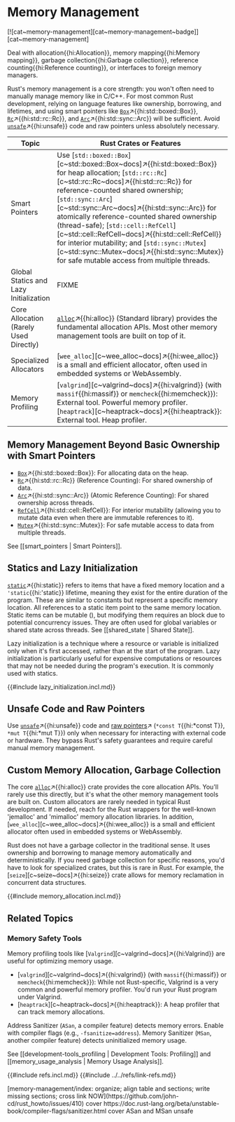 # Memory Management

[![cat~memory-management][cat~memory-management~badge]][cat~memory-management]

Deal with allocation{{hi:Allocation}}, memory mapping{{hi:Memory mapping}}, garbage collection{{hi:Garbage collection}}, reference counting{{hi:Reference counting}}, or interfaces to foreign memory managers.

Rust's memory management is a core strength: you won't often need to manually manage memory like in C/C++. For most common Rust development, relying on language features like ownership, borrowing, and lifetimes, and using smart pointers like [`Box`](https://doc.rust-lang.org/std/boxed/struct.Box.html)↗{{hi:std::boxed::Box}}, [`Rc`](https://doc.rust-lang.org/std/rc/struct.Rc.html)↗{{hi:std::rc::Rc}}, and [`Arc`](https://doc.rust-lang.org/std/sync/struct.Arc.html)↗{{hi:std::sync::Arc}} will be sufficient. Avoid [`unsafe`](https://doc.rust-lang.org/std/keyword.unsafe.html)↗{{hi:unsafe}} code and raw pointers unless absolutely necessary.

| Topic | Rust Crates or Features |
|---|---|
| Smart Pointers | Use [`std::boxed::Box`][c~std::boxed::Box~docs]↗{{hi:std::boxed::Box}} for heap allocation; [`std::rc::Rc`][c~std::rc::Rc~docs]↗{{hi:std::rc::Rc}} for reference-counted shared ownership; [`std::sync::Arc`][c~std::sync::Arc~docs]↗{{hi:std::sync::Arc}} for atomically reference-counted shared ownership (thread-safe); [`std::cell::RefCell`][c~std::cell::RefCell~docs]↗{{hi:std::cell::RefCell}} for interior mutability; and [`std::sync::Mutex`][c~std::sync::Mutex~docs]↗{{hi:std::sync::Mutex}} for safe mutable access from multiple threads. |
| Global Statics and Lazy Initialization | FIXME |
| Core Allocation (Rarely Used Directly) | [`alloc`](https://doc.rust-lang.org/alloc/index.html)↗{{hi:alloc}} (Standard library) provides the fundamental allocation APIs. Most other memory management tools are built on top of it. |
| Specialized Allocators | [`wee_alloc`][c~wee_alloc~docs]↗{{hi:wee_alloc}} is a small and efficient allocator, often used in embedded systems or WebAssembly. |
| Memory Profiling | [`valgrind`][c~valgrind~docs]↗{{hi:valgrind}} (with `massif`{{hi:massif}} or `memcheck`{{hi:memcheck}}): External tool. Powerful memory profiler. [`heaptrack`][c~heaptrack~docs]↗{{hi:heaptrack}}: External tool. Heap profiler. |

## Memory Management Beyond Basic Ownership with Smart Pointers

- [`Box`](https://doc.rust-lang.org/std/boxed/struct.Box.html)↗{{hi:std::boxed::Box}}: For allocating data on the heap.
- [`Rc`](https://doc.rust-lang.org/std/rc/struct.Rc.html)↗{{hi:std::rc::Rc}} (Reference Counting): For shared ownership of data.
- [`Arc`](https://doc.rust-lang.org/std/sync/struct.Arc.html)↗{{hi:std::sync::Arc}} (Atomic Reference Counting): For shared ownership across threads.
- [`RefCell`](https://doc.rust-lang.org/std/cell/struct.RefCell.html)↗{{hi:std::cell::RefCell}}: For interior mutability (allowing you to mutate data even when there are immutable references to it).
- [`Mutex`](https://doc.rust-lang.org/std/sync/struct.Mutex.html)↗{{hi:std::sync::Mutex}}: For safe mutable access to data from multiple threads.

See [[smart_pointers | Smart Pointers]].

## Statics and Lazy Initialization

[`static`](https://doc.rust-lang.org/std/keyword.static.html)↗{{hi:static}} refers to items that have a fixed memory location and a `'static`{{hi:'static}} lifetime, meaning they exist for the entire duration of the program.
These are similar to constants but represent a specific memory location. All references to a static item point to the same memory location.
Static items can be mutable (), but modifying them requires an  block due to potential concurrency issues. They are often used for global variables or shared state across threads. See [[shared_state | Shared State]].

Lazy initialization is a technique where a resource or variable is initialized only when it's first accessed, rather than at the start of the program. Lazy initialization is particularly useful for expensive computations or resources that may not be needed during the program's execution.
It is commonly used with statics.

{{#include lazy_initialization.incl.md}}

## Unsafe Code and Raw Pointers

Use [`unsafe`](https://doc.rust-lang.org/std/keyword.unsafe.html)↗{{hi:unsafe}} code and [raw pointers](https://doc.rust-lang.org/std/primitive.pointer.html)↗ (`*const T`{{hi:*const T}}, `*mut T`{{hi:*mut T}}) only when necessary for interacting with external code or hardware. They bypass Rust's safety guarantees and require careful manual memory management.

## Custom Memory Allocation, Garbage Collection

The core [`alloc`](https://doc.rust-lang.org/alloc/index.html)↗{{hi:alloc}} crate provides the core allocation APIs. You'll rarely use this directly, but it's what the other memory management tools are built on. Custom allocators are rarely needed in typical Rust development. If needed, reach for the Rust wrappers for the well-known 'jemalloc' and 'mimalloc' memory allocation libraries. In addition, [`wee_alloc`][c~wee_alloc~docs]↗{{hi:wee_alloc}} is a small and efficient allocator often used in embedded systems or WebAssembly.

Rust does not have a garbage collector in the traditional sense. It uses ownership and borrowing to manage memory automatically and deterministically. If you need garbage collection for specific reasons, you'd have to look for specialized crates, but this is rare in Rust. For example, the [`seize`][c~seize~docs]↗{{hi:seize}} crate allows for memory reclamation in concurrent data structures.

{{#include memory_allocation.incl.md}}

## Related Topics

### Memory Safety Tools

Memory profiling tools like [`Valgrind`][c~valgrind~docs]↗{{hi:Valgrind}} are useful for optimizing memory usage.

- [`valgrind`][c~valgrind~docs]↗{{hi:valgrind}} (with `massif`{{hi:massif}} or `memcheck`{{hi:memcheck}}): While not Rust-specific, Valgrind is a very common and powerful memory profiler. You'd run your Rust program under Valgrind.
- [`heaptrack`][c~heaptrack~docs]↗{{hi:heaptrack}}: A heap profiler that can track memory allocations.

Address Sanitizer (`ASan`, a compiler feature) detects memory errors. Enable with compiler flags (e.g., `-fsanitize=address`). Memory Sanitizer (`MSan`, another compiler feature) detects uninitialized memory usage.

See [[development-tools_profiling | Development Tools: Profiling]] and [[memory_usage_analysis | Memory Usage Analysis]].

{{#include refs.incl.md}}
{{#include ../../refs/link-refs.md}}

<div class="hidden">
[memory-management/index: organize; align table and sections; write missing sections; cross link NOW](https://github.com/john-cd/rust_howto/issues/410)
cover https://doc.rust-lang.org/beta/unstable-book/compiler-flags/sanitizer.html
cover ASan and MSan
unsafe
</div>
